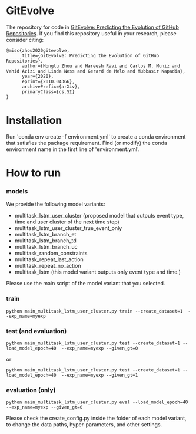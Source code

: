 # GitEvolve
The repository for code in [GitEvolve: Predicting the Evolution of GitHub Repositories](https://arxiv.org/abs/2010.04366). If you find this repository useful in your research, please consider citing:

```
@misc{zhou2020gitevolve,
      title={GitEvolve: Predicting the Evolution of GitHub Repositories}, 
      author={Honglu Zhou and Hareesh Ravi and Carlos M. Muniz and Vahid Azizi and Linda Ness and Gerard de Melo and Mubbasir Kapadia},
      year={2020},
      eprint={2010.04366},
      archivePrefix={arXiv},
      primaryClass={cs.SI}
}
```
   
    
# Installation
Run 'conda env create -f environment.yml' to create a conda environment that satisfies the package requirement. Find (or modify) the conda environment name in the first line of 'environment.yml'.


# How to run
### models
We provide the following model variants:
- multitask_lstm_user_cluster (proposed model that outputs event type, time and user cluster of the next time step)
- multitask_lstm_user_cluster_true_event_only
- multitask_lstm_branch_et
- multitask_lstm_branch_td
- multitask_lstm_branch_uc
- multitask_random_constraints
- multitask_repeat_last_action
- multitask_repeat_no_action
- multitask_lstm (this model variant outputs only event type and time.)

Please use the main script of the model variant that you selected.



### train
```
python main_multitask_lstm_user_cluster.py train --create_dataset=1  --exp_name=myexp
```
### test (and evaluation)
```
python main_multitask_lstm_user_cluster.py test --create_dataset=1 --load_model_epoch=40  --exp_name=myexp --given_gt=0
```
or
```
python main_multitask_lstm_user_cluster.py test --create_dataset=1 --load_model_epoch=40  --exp_name=myexp --given_gt=1
```

### evaluation (only)
```
python main_multitask_lstm_user_cluster.py eval --load_model_epoch=40  --exp_name=myexp --given_gt=0
```

Please check the create_config.py inside the folder of each model variant, to change the data paths, hyper-parameters, and other settings.
